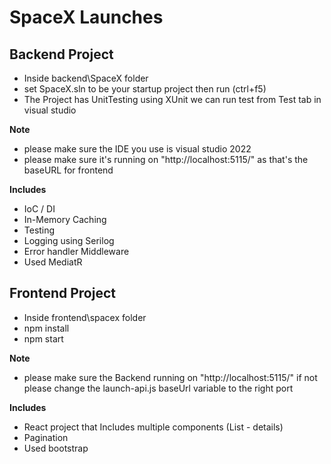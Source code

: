 # SpaceX Launches

## Backend Project

- Inside backend\SpaceX folder
- set SpaceX.sln to be your startup project then run (ctrl+f5)
- The Project has UnitTesting using XUnit we can run test from Test tab in visual studio

**Note**

- please make sure the IDE you use is visual studio 2022
- please make sure it's running on "http://localhost:5115/" as that's the baseURL for frontend

**Includes**

- IoC / DI
- In-Memory Caching
- Testing
- Logging using Serilog
- Error handler Middleware
- Used MediatR

## Frontend Project

- Inside frontend\spacex folder
- npm install
- npm start

**Note**

- please make sure the Backend running on "http://localhost:5115/" if not please change the launch-api.js baseUrl variable to the right port

**Includes**

- React project that Includes multiple components (List - details)
- Pagination
- Used bootstrap
